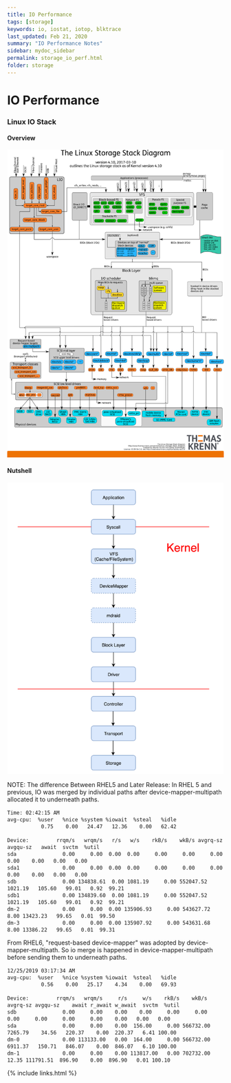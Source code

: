 ```yaml
---
title: IO Performance
tags: [storage]
keywords: io, iostat, iotop, blktrace 
last_updated: Feb 21, 2020
summary: "IO Performance Notes"
sidebar: mydoc_sidebar
permalink: storage_io_perf.html
folder: storage
---
```


IO Performance
======

### Linux IO Stack

#### Overview  
[![Linux IO Stack](images/storage/Linux-storage-stack-diagram_v4.10.png)](https://www.thomas-krenn.com/en/wiki/Linux_Storage_Stack_Diagram)

#### Nutshell  
![Linux IO Nutshell](images/storage/io.png)

NOTE: The difference Between RHEL5 and Later Release:
In RHEL 5 and previous, IO was merged by individual paths after device-mapper-multipath allocated it to underneath paths.
```
Time: 02:42:15 AM
avg-cpu:  %user   %nice %system %iowait  %steal   %idle
           0.75    0.00   24.47   12.36    0.00   62.42

Device:         rrqm/s   wrqm/s   r/s   w/s    rkB/s    wkB/s avgrq-sz avgqu-sz   await  svctm  %util
sda               0.00     0.00  0.00  0.00     0.00     0.00     0.00     0.00    0.00   0.00   0.00
sda1              0.00     0.00  0.00  0.00     0.00     0.00     0.00     0.00    0.00   0.00   0.00
sdb               0.00 134838.61  0.00 1081.19     0.00 552047.52  1021.19   105.60   99.01   0.92  99.21
sdb1              0.00 134839.60  0.00 1081.19     0.00 552047.52  1021.19   105.60   99.01   0.92  99.21
dm-2              0.00     0.00  0.00 135906.93     0.00 543627.72     8.00 13423.23   99.65   0.01  99.50
dm-3              0.00     0.00  0.00 135907.92     0.00 543631.68     8.00 13386.22   99.65   0.01  99.31
```

From RHEL6, "request-based device-mapper" was adopted by device-mapper-multipath. So io merge is happened in device-mapper-multipath before sending them to underneath paths.
```
12/25/2019 03:17:34 AM
avg-cpu:  %user   %nice %system %iowait  %steal   %idle
           0.56    0.00   25.17    4.34    0.00   69.93

Device:         rrqm/s   wrqm/s     r/s     w/s    rkB/s    wkB/s avgrq-sz avgqu-sz    await r_await w_await  svctm  %util
sdb               0.00     0.00    0.00    0.00     0.00     0.00     0.00     0.00     0.00     0.00    0.00   0.00   0.00
sda               0.00     0.00    0.00  156.00     0.00 566732.00  7265.79    34.56   220.37    0.00  220.37   6.41 100.00
dm-0              0.00 113133.00   0.00  164.00     0.00 566732.00  6911.37   150.71   846.07    0.00  846.07   6.10 100.00
dm-1              0.00     0.00    0.00 113817.00   0.00 702732.00    12.35 111791.51  896.90    0.00  896.90   0.01 100.10
```


{% include links.html %}

